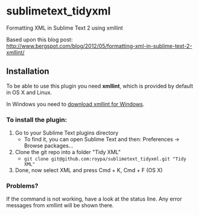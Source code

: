 # sublimetext_tidyxml
Formatting XML in Sublime Text 2 using xmllint

Based upon this blog post: http://www.bergspot.com/blog/2012/05/formatting-xml-in-sublime-text-2-xmllint/

## Installation
To be able to use this plugin you need __xmllint__, which is provided by default in OS X and Linux.

In Windows you need to [download xmllint for Windows](http://code.google.com/p/xmllint/downloads/list).

### To install the plugin:

1. Go to your Sublime Text plugins directory
    * To find it, you can open Sublime Text and then: Preferences &rarr; Browse packages...
1. Clone the git repo into a folder "Tidy XML"
    * `git clone git@github.com:roypa/sublimetext_tidyxml.git "Tidy XML"`
1. Done, now select XML and press Cmd + K, Cmd + F (OS X)

### Problems?

If the command is not working, have a look at the status line.
Any error messages from xmllint will be shown there.
